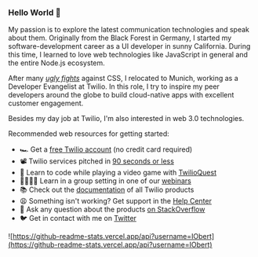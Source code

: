 ### Hello World 🦁

My passion is to explore the latest communication technologies and speak about them. Originally from the Black Forest in Germany, I started my software-development career as a UI developer in sunny California. During this time, I learned to love web technologies like JavaScript in general and the entire Node.js ecosystem. 

After many [*ugly fights*](https://giphy.com/gifs/frustrated-annoyed-programming-yYSSBtDgbbRzq) against CSS, I relocated to Munich, working as a Developer Evangelist at Twilio. In this role, I try to inspire my peer developers around the globe to build cloud-native apps with excellent customer engagement.

Besides my day job at Twilio, I'm also interested in web 3.0 technologies.

Recommended web resources for getting started:
- 🏎 Get a [free Twilio account](https://www.twilio.com/try-twilio) (no credit card required)
- 📽️ Twilio services pitched in [90 seconds or less](https://www.youtube.com/playlist?list=PLoy9dZCYzBCxecq19w9SfJggSjlI0gCqB)
- 👾 Learn to code while playing a video game with [TwilioQuest](https://www.twilio.com/quest)
- 👩‍💻🧑‍💻 Learn in a group setting in one of our [webinars](https://www.twilio.com/events/category/webinars)
- 📚 Check out the [documentation](https://www.twilio.com/docs) of all Twilio products
- 😩 Something isn't working? Get support in the [Help Center](https://support.twilio.com/hc/en-us/categories/203263388-Programmable-Messaging)
- 💬 Ask any question about the products [on StackOverflow](https://stackoverflow.com/questions/tagged/twilio) 
- 🐦 Get in contact with me on [Twitter](https://twitter.com/IObert_)


![https://github-readme-stats.vercel.app/api?username=IObert](https://github-readme-stats.vercel.app/api?username=IObert)
